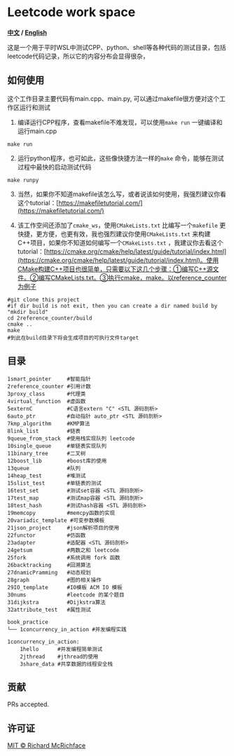 # Leetcode work space

**[中文](./README.md) / [English](./README.md)**

这是一个用于平时WSL中测试CPP、python、shell等各种代码的测试目录，包括leetcode代码记录，所以它的内容分布会显得很杂，


## 如何使用

这个工作目录主要代码有main.cpp、main.py, 可以通过makefile很方便对这个工作区运行和测试
1. 编译运行CPP程序，查看makefile不难发现，可以使用`make run` 一键编译和运行main.cpp
```
make run
```
2. 运行python程序，也可如此，这些像快捷方法一样的`make` 命令，能够在测试过程中最快的启动测试代码
```
make runpy
```
3. 当然，如果你不知道makefile该怎么写，或者说该如何使用，我强烈建议你看这个tutorial：[https://makefiletutorial.com/](https://makefiletutorial.com/)

4. 该工作空间还添加了`cmake_ws`，使用`CMakeLists.txt` 比编写一个`makefile` 更快捷，更方便，也更有效，我也强烈建议你使用`CMakeLists.txt` 来构建C++项目，如果你不知道如何编写一个`CMakeLists.txt` ，我建议你去看这个tutorial：[https://cmake.org/cmake/help/latest/guide/tutorial/index.html](https://cmake.org/cmake/help/latest/guide/tutorial/index.html)。使用CMake构建C++项目也很简单，只需要以下这几个步骤：①编写C++源文件。②编写CMakeLists.txt。③执行cmake，make。以reference_counter为例子

```
#git clone this project
#if dir build is not exit, then you can create a dir named build by "mkdir build"
cd 2reference_counter/build
cmake ..
make 
#到此在build目录下将会生成项目的可执行文件target
```

## 目录
```shell
1smart_pointer     #智能指针
2reference_counter #引用计数
3proxy_class       #代理类
4virtual_function  #虚函数
5externC           #C语言extern "C" <STL 源码剖析>
6auto_ptr          #自动指针 auto_ptr <STL 源码剖析>
7kmp_algorithm     #KMP算法
8link_list         #链表
9queue_from_stack  #使用栈实现队列 leetcode
10single_queue     #单链表实现队列
11binary_tree      #二叉树
12boost_lib        #boost库的使用
13queue            #队列
14heap_test        #堆测试
15slist_test       #单链表的测试
16test_set         #测试set容器 <STL 源码剖析>
17test_map         #测试map容器 <STL 源码剖析>
18test_hash        #测试hash容器 <STL 源码剖析>
19memcopy          #memcpy函数的实现 
20variadic_template #可变参数模板
21json_project     #json解析项目的使用
22functor          #仿函数
23adapter          #适配器 <STL 源码剖析>
24getsum           #两数之和 leetcode
25fork             #系统调用 fork 函数
26backtracking     #回溯算法
27dnamicPramming   #动态规划
28graph            #图的相关操作
29IO_template      #IO模板 ACM IO 模板
30nums             #leetcode 的某个题目
31dijkstra         #Dijkstra算法
32attribute_test   #属性测试
```

```shell
book_practice
└── 1concurrency_in_action #并发编程实践
```

```shell
1concurrency_in_action:
    1hello      #并发编程简单测试
    2jthread    #jthread的使用
    3share_data #共享数据的线程安全栈
```

## 贡献

PRs accepted.

## 许可证
[MIT © Richard McRichface](./LICENSE)